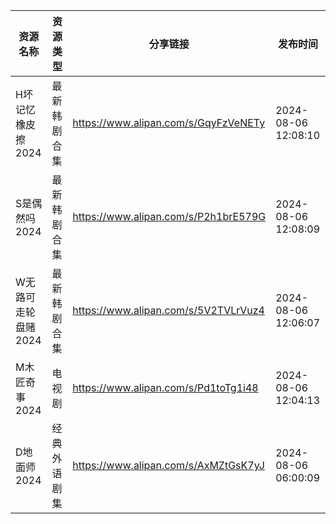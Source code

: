| 资源名称         | 资源类型   | 分享链接                                 | 发布时间                |
| ------------ | ------ | ------------------------------------ | ------------------- |
| H坏记忆橡皮擦2024  | 最新韩剧合集 | https://www.alipan.com/s/GqyFzVeNETy | 2024-08-06 12:08:10 |
| S是偶然吗2024    | 最新韩剧合集 | https://www.alipan.com/s/P2h1brE579G | 2024-08-06 12:08:09 |
| W无路可走轮盘赌2024 | 最新韩剧合集 | https://www.alipan.com/s/5V2TVLrVuz4 | 2024-08-06 12:06:07 |
| M木匠奇事2024    | 电视剧    | https://www.alipan.com/s/Pd1toTg1i48 | 2024-08-06 12:04:13 |
| D地面师2024     | 经典外语剧集 | https://www.alipan.com/s/AxMZtGsK7yJ | 2024-08-06 06:00:09 |

